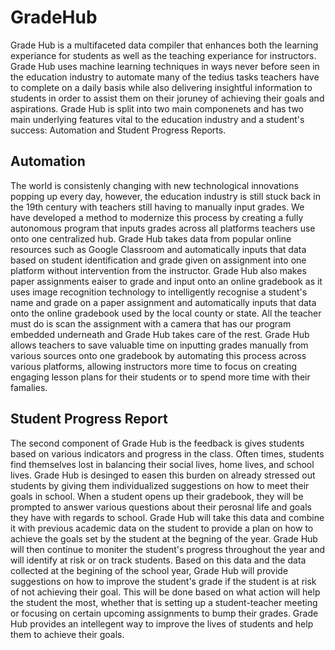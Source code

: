 # GradeHub

Grade Hub is a multifaceted data compiler that enhances both the learning experiance for students as well as the teaching experiance for instructors. Grade Hub uses machine learning techniques in ways never before seen in the education industry to automate many of the tedius tasks teachers have to complete on a daily basis while also delivering insightful information to students in order to assist them on their joruney of achieving their goals and aspirations. Grade Hub is split into two main componenets and has two main underlying features vital to the education industry and a student's success: Automation and Student Progress Reports.

## Automation 

The world is consistenly changing with new technological innovations popping up every day, however, the education industry is still stuck back in the 19th century with teachers still having to manually input grades. We have developed a method to modernize this process by creating a fully autonomous program that inputs grades across all platforms teachers use onto one centralized hub. Grade Hub takes data from popular online resources such as Google Classroom and automatically inputs that data based on student identification and grade given on assignment into one platform without intervention from the instructor. Grade Hub also makes paper assignments eaiser to grade and input onto an online gradebook as it uses image recognition technology to intelligently recognise a student's name and grade on a paper assignment and automatically inputs that data onto the online gradebook used by the local county or state. All the teacher must do is scan the assignment with a camera that has our program embedded underneath and Grade Hub takes care of the rest. Grade Hub allows teachers to save valuable time on inputting grades manually from various sources onto one gradebook by automating this process across various platforms, allowing instructors more time to focus on creating engaging lesson plans for their students or to spend more time with their famalies. 



## Student Progress Report

The second component of Grade Hub is the feedback is gives students based on various indicators and progress in the class. Often times, students find themselves lost in balancing their social lives, home lives, and school lives. Grade Hub is desinged to easen this burden on already stressed out students by giving them individualized suggestions on how to meet their goals in school. When a student opens up their gradebook, they will be prompted to answer various questions about their perosnal life and goals they have with regards to school. Grade Hub will take this data and combine it with previous academic data on the student to provide a plan on how to achieve the goals set by the student at the begning of the year. Grade Hub will then continue to moniter the student's progress throughout the year and will identify at risk or on track students. Based on this data and the data collected at the begining of the school year, Grade Hub will provide suggestions on how to improve the student's grade if the student is at risk of not achieving their goal. This will be done based on what action will help the student the most, whether that is setting up a student-teacher meeting or focusing on certain upcoming assignments to bump their grades. Grade Hub provides an intellegent way to improve the lives of students and help them to achieve their goals.


